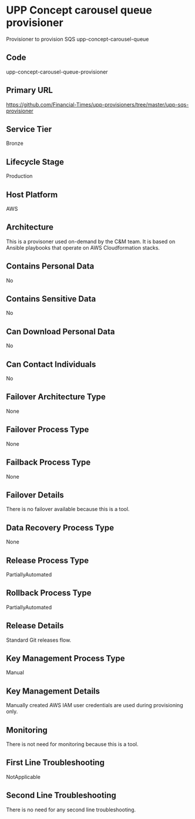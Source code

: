 <!--
    Written in the format prescribed by https://github.com/Financial-Times/runbook.md.
    Any future edits should abide by this format.
-->
# UPP Concept carousel queue provisioner

Provisioner to provision SQS upp-concept-carousel-queue

## Code

upp-concept-carousel-queue-provisioner

## Primary URL

https://github.com/Financial-Times/upp-provisioners/tree/master/upp-sqs-provisioner

## Service Tier

Bronze

## Lifecycle Stage

Production

## Host Platform

AWS

## Architecture

This is a provisoner used on-demand by the C&M team. It is based on Ansible playbooks that operate on AWS Cloudformation stacks.

## Contains Personal Data

No

## Contains Sensitive Data

No

## Can Download Personal Data

No

## Can Contact Individuals

No

## Failover Architecture Type

None

## Failover Process Type

None

## Failback Process Type

None

## Failover Details

There is no failover available because this is a tool.

## Data Recovery Process Type

None

<!-- Placeholder - remove HTML comment markers to activate
## Data Recovery Details
Enter descriptive text satisfying the following:
The actions required to restore the data for this system. Either provide a set of numbered steps or a link to a detailed process that operations can follow.

...or delete this placeholder if not applicable to this system
-->

## Release Process Type

PartiallyAutomated

## Rollback Process Type

PartiallyAutomated

## Release Details

Standard Git releases flow.

<!-- Placeholder - remove HTML comment markers to activate
## Heroku Pipeline Name
Enter descriptive text satisfying the following:
This is the name of the Heroku pipeline for this system. If you don't have a pipeline, this is the name of the app in Heroku. A pipeline is a group of Heroku apps that share the same codebase where each app in a pipeline represents the different stages in a continuous delivery workflow, i.e. staging, production.

...or delete this placeholder if not applicable to this system
-->

## Key Management Process Type

Manual

## Key Management Details

Manually created AWS IAM user credentials are used during provisioning only.

## Monitoring

There is not need for monitoring because this is a tool.

## First Line Troubleshooting

NotApplicable

## Second Line Troubleshooting

There is no need for any second line troubleshooting.